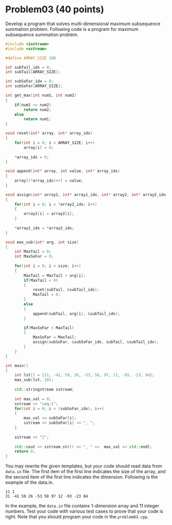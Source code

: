 # Problem03 (40 points)

Develop a program that solves multi-dimensional maximum subsequence summation problem. 
Following code is a program for maximum subsequence summation problem. 
```C++
#include <iostream>
#include <sstream>

#define ARRAY_SIZE 100

int subTail_idx = 0;
int subTail[ARRAY_SIZE];

int subSoFar_idx = 0;
int subSoFar[ARRAY_SIZE];

int get_max(int num1, int num2)
{
    if(num1 <= num2)
        return num2;
    else
        return num1;
}

void reset(int* array, int* array_idx)
{
    for(int i = 0; i < ARRAY_SIZE; i++)
        array[i] = 0;
        
    *array_idx = 0;
}

void append(int* array, int value, int* array_idx)
{
    array[(*array_idx)++] = value;
}

void assign(int* array1, int* array1_idx, int* array2, int* array2_idx)
{
    for(int i = 0; i < *array2_idx; i++)
    {
        array1[i] = array2[i];
    }
    
    *array1_idx = *array2_idx;
}

void max_sub(int* arg, int size)
{
    int MaxTail = 0; 
    int MaxSoFar = 0;
  
    for(int i = 0; i < size; i++)
    {
        MaxTail = MaxTail + arg[i];
        if(MaxTail < 0)
        {
            reset(subTail, &subTail_idx);
            MaxTail = 0;
        }
        else
        {
            append(subTail, arg[i], &subTail_idx);
        }

        if(MaxSoFar < MaxTail)
        {
            MaxSoFar = MaxTail;
            assign(subSoFar, &subSoFar_idx, subTail, &subTail_idx);
        }
    }    
}

int main()
{
    int lst[] = {31, -41, 59, 26, -53, 58, 97, 12, -93, -23, 84};
    max_sub(lst, 10);
    
    std::stringstream sstream;
    
    int max_val = 0;
    sstream << "seq:{";
    for(int i = 0; i < (subSoFar_idx); i++)
    {
        max_val += subSoFar[i];
        sstream << subSoFar[i] << ", ";
    }
        
    sstream << "}";
    
    std::cout << sstream.str() << ", " <<  max_val << std::endl;
    return 0;
}
```

You may rewrite the given templates, but your code should read data from `data.in` file. 
The first item of the first line indicates the size of the array, and the second item of the first line indicates the dimension. 
Following is the example of the data.in.
```
11 1
31 -41 59 26 -53 58 97 12 -93 -23 84
```
In the example, the `data.in` file contains 1-dimension array and 11 integer numbers.
Test your code with various test cases to prove that your code is right. 
Note that you should program your code in the `problem03.cpp`.